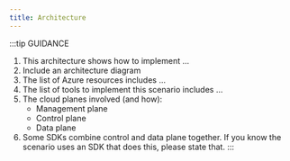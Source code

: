 ```yaml
---
title: Architecture
---
```


:::tip GUIDANCE

1. This architecture shows how to implement ...
2. Include an architecture diagram
3.  The list of Azure resources includes ...
4. The list of tools to implement this scenario includes ...
5. The cloud planes involved (and how): 
    * Management plane
    * Control plane
    * Data plane
6. Some SDKs combine control and data plane together. If you know the scenario uses an SDK that does this, please state that. 
:::
